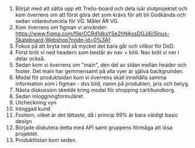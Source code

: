 1. Börjat med att sätta upp ett Trello-board och dela isär slutprojektet
  och kom överrens om att först göra det som krävs för att bli Godkända och sedan vidareutveckla för VG. Målet ÄR VG.
2. Kom överrens om figman vi använder: https://www.figma.com/file/CCRd1dksYSe2hNAosDGJi6/Sinus-Skateboard-Webshop?node-id=0%3A1
3. Fokus på att bryta ned så mycket det bara går och villkor för DoD.
4. Först bröt vi ned headern som består av nav + bild. Nav bröt vi ner i delar också.
5. Sedan kom vi överrens om "main", den del av sidan mellan header och footer. Det main har gemmensamt på alla vyer är själva backgrunden.
6. Modal för produktsidan kom vi överrens skall innehålla samma information som i figman - dvs bild, namn på produkten, pris och betyg.
7. Nästa diskussion skedde kring modal för shopping cart/kundkorg.
8. Sedan inloggningformuläret.
9. Utcheckning vyn
10. Inloggad kund
11. Footern, vilket är det lättaste, då i princip 99% är bara väldigt basic design
12. Började diskutera detta med API samt gruppens förmåga att lösa projektet.
13. Produktlistan kom sedan.
